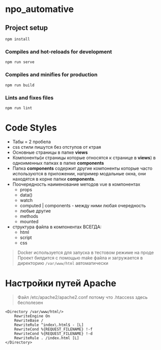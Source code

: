 # npo_automative
## Project setup
```
npm install
```

### Compiles and hot-reloads for development
```
npm run serve
```

### Compiles and minifies for production
```
npm run build
```

### Lints and fixes files
```
npm run lint
```

# Code Styles
* Табы = 2 пробела
* css стили пишутся без отступов от ктрая
* Основные страницы в папке **views**
* Компоненты(и страницы которые относятся к странице в **views**)  в одноименных папках в папке **components** 
* Папка **components** содержит другие компоненты которые часто используются в приложении, например модальные окна, они находятся в корне папки **components**.
* Поочередность наименование методов vue в компонентах
	* props
	* data()
	* watch
	* computed | components - между ними любая очередность
	* любые другие 
	* methods
	* mounted
* структура файла в компонентах ВСЕГДА:
	* html
	* script
	* css
> Docker используется для запуска в тестовом режиме на проде
> Проект билдится с помощью make файла и загружается в директорию `/var/www/html` автоматически

# Настройки путей Apache 

> Файл /etc/apache2/apache2.conf потому что .htaccess здесь бесполезен
```
<Directory /var/www/html/>
	RewriteEngine On
	RewriteBase /
	RewriteRule ^index\.html$ - [L]
	RewriteCond %{REQUEST_FILENAME} !-f
	RewriteCond %{REQUEST_FILENAME} !-d
	RewriteRule . /index.html [L]
</Directory>
```